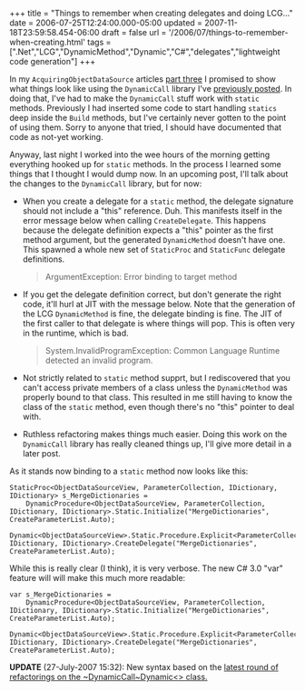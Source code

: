 +++
title = "Things to remember when creating delegates and doing LCG..."
date = 2006-07-25T12:24:00.000-05:00
updated = 2007-11-18T23:59:58.454-06:00
draft = false
url = '/2006/07/things-to-remember-when-creating.html'
tags = [".Net","LCG","DynamicMethod","Dynamic","C#","delegates","lightweight code generation"]
+++

In my `AcquiringObjectDataSource` articles [part three](http://musingmarc.blogspot.com/2006/07/i-can-see-clearly-now-pain-is-gone-or.html "Building AcquiringObjectDataSourceView...") I promised to show what things look like using the `DynamicCall` library I've [previously posted](http://musingmarc.blogspot.com/2006/07/power-of-generics-compels-you-power-of.html "Generic methods to ease lightweight code generation of delegates."). In doing that, I've had to make the `DynamicCall` stuff work with `static` methods. Previously I had inserted some code to start handling `statics` deep inside the `Build` methods, but I've certainly never gotten to the point of using them. Sorry to anyone that tried, I should have documented that code as not-yet working.

Anyway, last night I worked into the wee hours of the morning getting everything hooked up for `static` methods. In the process I learned some things that I thought I would dump now. In an upcoming post, I'll talk about the changes to the `DynamicCall` library, but for now:

*   When you create a delegate for a `static` method, the delegate signature should not include a "this" reference. Duh. This manifests itself in the error message below when calling `CreateDelegate`. This happens because the delegate definition expects a "this" pointer as the first method argument, but the generated `DynamicMethod` doesn't have one. This spawned a whole new set of `StaticProc` and `StaticFunc` delegate definitions.
    
    > ArgumentException: Error binding to target method
    
*   If you get the delegate definition correct, but don't generate the right code, it'll hurl at JIT with the message below. Note that the generation of the LCG `DynamicMethod` is fine, the delegate binding is fine. The JIT of the first caller to that delegate is where things will pop. This is often very in the runtime, which is bad.
    
    > System.InvalidProgramException: Common Language Runtime detected an invalid program.
    
*   Not strictly related to `static` method supprt, but I rediscovered that you can't access private members of a class unless the `DynamicMethod` was properly bound to that class. This resulted in me still having to know the class of the `static` method, even though there's no "this" pointer to deal with.
*   Ruthless refactoring makes things much easier. Doing this work on the `DynamicCall` library has really cleaned things up, I'll give more detail in a later post.

As it stands now binding to a `static` method now looks like this:

```
StaticProc<ObjectDataSourceView, ParameterCollection, IDictionary, IDictionary> s_MergeDictionaries =
    DynamicProcedure<ObjectDataSourceView, ParameterCollection, IDictionary, IDictionary>.Static.Initialize("MergeDictionaries", CreateParameterList.Auto);
    Dynamic<ObjectDataSourceView>.Static.Procedure.Explicit<ParameterCollection, IDictionary, IDictionary>.CreateDelegate("MergeDictionaries", CreateParameterList.Auto);
```

While this is really clear (I think), it is very verbose. The new C# 3.0 "var" feature will will make this much more readable:

```
var s_MergeDictionaries =
    DynamicProcedure<ObjectDataSourceView, ParameterCollection, IDictionary, IDictionary>.Static.Initialize("MergeDictionaries", CreateParameterList.Auto);
    Dynamic<ObjectDataSourceView>.Static.Procedure.Explicit<ParameterCollection, IDictionary, IDictionary>.CreateDelegate("MergeDictionaries", CreateParameterList.Auto);
```

**UPDATE** (27-July-2007 15:32): New syntax based on the [latest round of refactorings on the ~DynamicCall~Dynamic<> class.](http://musingmarc.blogspot.com/2006/07/updated-files-for-dynamic-method.html)
